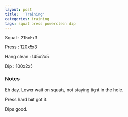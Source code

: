 ```yaml
---
layout: post
title:  'Training'
categories: training
tags: squat press powerclean dip
---
```


Squat       :   215x5x3

Press       :   120x5x3

Hang clean :   145x2x5

Dip         :   100x2x5

### Notes

Eh day. Lower wait on squats, not staying tight in the hole.

Press hard but got it.

Dips good.
